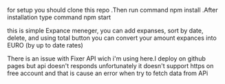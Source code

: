 for setup you should clone this repo .Then run command npm install .After installation type command npm start

this is simple Expance meneger,
you can add expanses,
sort by date,
delete,
and using total button you can convert your amount expances into EURO (by up to date rates)



There is an issue with Fixer API wich i'm using here.I deploy on github pages but api doesn't responds
unfortunately it doesn't support https on free account and that is cause an error when try to fetch data from APi
